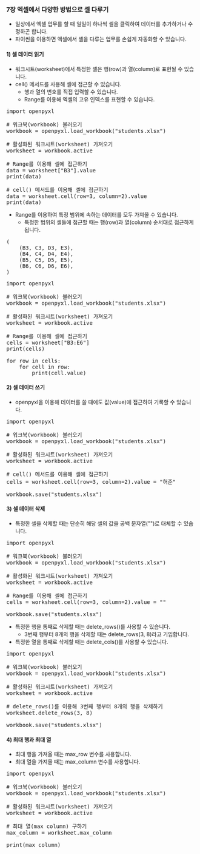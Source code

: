 ### 7장 엑셀에서 다양한 방법으로 셀 다루기

* 일상에서 엑셀 업무를 할 때 일일이 하나씩 셀을 클릭하여 데이터를 추가하거나 수정하곤 합니다.
* 파이썬을 이용하면 엑셀에서 셀을 다루는 업무를 손쉽게 자동화할 수 있습니다.

#### 1) 셀 데이터 읽기

* 워크시트(worksheet)에서 특정한 셀은 행(row)과 열(column)로 표현될 수 있습니다. 
* cell() 메서드를 사용해 셀에 접근할 수 있습니다.
    * 행과 열의 번호를 직접 입력할 수 있습니다.
    * Range를 이용해 엑셀의 고유 인덱스를 표현할 수 있습니다.

<pre>
import openpyxl

# 워크북(workbook) 불러오기
workbook = openpyxl.load_workbook("students.xlsx")

# 활성화된 워크시트(worksheet) 가져오기
worksheet = workbook.active

# Range를 이용해 셀에 접근하기
data = worksheet["B3"].value
print(data)

# cell() 메서드를 이용해 셀에 접근하기
data = worksheet.cell(row=3, column=2).value
print(data)
</pre>

* Range를 이용하여 특정 범위에 속하는 데이터를 모두 가져올 수 있습니다.
    * 특정한 범위의 셀들에 접근할 때는 행(row)과 열(column) 순서대로 접근하게 됩니다. 

<pre>
(
    (B3, C3, D3, E3),
    (B4, C4, D4, E4), 
    (B5, C5, D5, E5),
    (B6, C6, D6, E6),
)
</pre>

<pre>
import openpyxl

# 워크북(workbook) 불러오기
workbook = openpyxl.load_workbook("students.xlsx")

# 활성화된 워크시트(worksheet) 가져오기
worksheet = workbook.active

# Range를 이용해 셀에 접근하기
cells = worksheet["B3:E6"]
print(cells)

for row in cells:
    for cell in row:
        print(cell.value)
</pre>

#### 2) 셀 데이터 쓰기

* openpyxl을 이용해 데이터를 쓸 때에도 값(value)에 접근하여 기록할 수 있습니다.

<pre>
import openpyxl

# 워크북(workbook) 불러오기
workbook = openpyxl.load_workbook("students.xlsx")

# 활성화된 워크시트(worksheet) 가져오기
worksheet = workbook.active

# cell() 메서드를 이용해 셀에 접근하기
cells = worksheet.cell(row=3, column=2).value = "허준"

workbook.save("students.xlsx")
</pre>

#### 3) 셀 데이터 삭제

* 특정한 셀을 삭제할 때는 단순히 해당 셀의 값을 공백 문자열("")로 대체할 수 있습니다.

<pre>
import openpyxl

# 워크북(workbook) 불러오기
workbook = openpyxl.load_workbook("students.xlsx")

# 활성화된 워크시트(worksheet) 가져오기
worksheet = workbook.active

# Range를 이용해 셀에 접근하기
cells = worksheet.cell(row=3, column=2).value = ""

workbook.save("students.xlsx")
</pre>

* 특정한 행을 통째로 삭제할 때는 delete_rows()를 사용할 수 있습니다.
    * 3번째 행부터 8개의 행을 삭제할 때는 delete_rows(3, 8)라고 기입합니다. 
* 특정한 열을 통째로 삭제할 때는 delete_cols()를 사용할 수 있습니다.

<pre>
import openpyxl

# 워크북(workbook) 불러오기
workbook = openpyxl.load_workbook("students.xlsx")

# 활성화된 워크시트(worksheet) 가져오기
worksheet = workbook.active

# delete_rows()를 이용해 3번째 행부터 8개의 행을 삭제하기
worksheet.delete_rows(3, 8)

workbook.save("students.xlsx")
</pre>

#### 4) 최대 행과 최대 열

* 최대 행을 가져올 때는 max_row 변수를 사용합니다.
* 최대 열을 가져올 때는 max_column 변수를 사용합니다.

<pre>
import openpyxl

# 워크북(workbook) 불러오기
workbook = openpyxl.load_workbook("students.xlsx")

# 활성화된 워크시트(worksheet) 가져오기
worksheet = workbook.active

# 최대 열(max column) 구하기
max_column = worksheet.max_column

print(max_column)
</pre>
